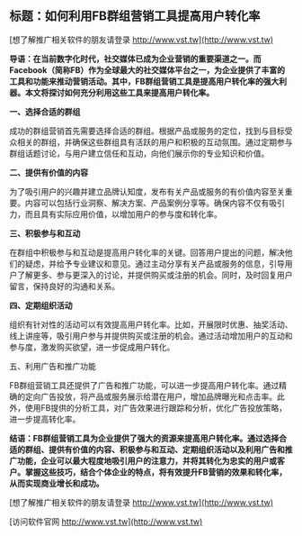 ## **标题：如何利用FB群组营销工具提高用户转化率**

[想了解推广相关软件的朋友请登录 http://www.vst.tw](http://www.vst.tw)

**导语：在当前数字化时代，社交媒体已成为企业营销的重要渠道之一。而Facebook（简称FB）作为全球最大的社交媒体平台之一，为企业提供了丰富的工具和功能来推动营销活动。其中，FB群组营销工具是提高用户转化率的强大利器。本文将探讨如何充分利用这些工具来提高用户转化率。**

**一、选择合适的群组**

成功的群组营销首先需要选择合适的群组。根据产品或服务的定位，找到与目标受众相关的群组，并确保这些群组具有活跃的用户和积极的互动氛围。通过定期参与群组话题讨论，与用户建立信任和互动，向他们展示你的专业知识和价值。

**二、提供有价值的内容**

为了吸引用户的兴趣并建立品牌认知度，发布有关产品或服务的有价值内容至关重要。内容可以包括行业洞察、解决方案、产品案例分享等。确保内容不仅有吸引力，而且具有实际应用价值，以增加用户的参与度和转化率。

**三、积极参与和互动**

在群组中积极参与和互动是提高用户转化率的关键。回答用户提出的问题，解决他们的疑虑，并给予专业建议和意见。通过主动分享有关产品或服务的信息，引导用户了解更多、参与更深入的讨论，并提供购买或注册的机会。同时，及时回复用户留言，保持良好的沟通和关系。

**四、定期组织活动**

组织有针对性的活动可以有效提高用户转化率。比如，开展限时优惠、抽奖活动、线上讲座等，吸引用户参与并提供购买或注册的机会。通过活动增加用户的互动和参与度，激发购买欲望，进一步促成用户转化。

五、利用广告和推广功能

FB群组营销工具还提供了广告和推广功能，可以进一步提高用户转化率。通过精确的定向广告投放，将产品或服务展示给潜在用户，增加品牌曝光和点击率。此外，使用FB提供的分析工具，对广告效果进行跟踪和分析，优化广告投放策略，进一步提高转化率。

**结语：FB群组营销工具为企业提供了强大的资源来提高用户转化率。通过选择合适的群组、提供有价值的内容、积极参与和互动、定期组织活动以及利用广告和推广功能，企业可以最大程度地吸引用户的注意力，并将其转化为忠实的用户或客户。掌握这些技巧，结合个体企业的特点，将有效提升FB营销的效果和转化率，从而实现商业增长和成功。**

[想了解推广相关软件的朋友请登录 http://www.vst.tw](http://www.vst.tw)


[访问软件官网 http://www.vst.tw](http://www.vst.tw)
